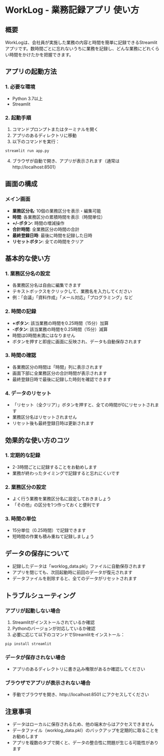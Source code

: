 # WorkLog - 業務記録アプリ 使い方

## 概要
WorkLogは、会社員が実施した業務の内容と時間を簡単に記録できるStreamlitアプリです。数時間ごとに忘れないうちに業務を記録し、どんな業務にどれくらい時間をかけたかを把握できます。

## アプリの起動方法

### 1. 必要な環境
- Python 3.7以上
- Streamlit

### 2. 起動手順
1. コマンドプロンプトまたはターミナルを開く
2. アプリのあるディレクトリに移動
3. 以下のコマンドを実行：
```bash
streamlit run app.py
```
4. ブラウザが自動で開き、アプリが表示されます（通常は http://localhost:8501）

## 画面の構成

### メイン画面
- **業務区分名**: 10個の業務区分を表示・編集可能
- **時間**: 各業務区分の累積時間を表示（時間単位）
- **+/-ボタン**: 時間の増減操作
- **合計時間**: 全業務区分の時間の合計
- **最終登録日時**: 最後に時間を記録した日時
- **リセットボタン**: 全ての時間をクリア

## 基本的な使い方

### 1. 業務区分名の設定
- 各業務区分名は自由に編集できます
- テキストボックスをクリックして、業務名を入力してください
- 例：「会議」「資料作成」「メール対応」「プログラミング」など

### 2. 時間の記録
- **+ボタン**: 該当業務の時間を0.25時間（15分）加算
- **-ボタン**: 該当業務の時間を0.25時間（15分）減算
- 時間は0時間未満にはなりません
- ボタンを押すと即座に画面に反映され、データも自動保存されます

### 3. 時間の確認
- 各業務区分の時間は「時間」列に表示されます
- 画面下部に全業務区分の合計時間が表示されます
- 最終登録日時で最後に記録した時刻を確認できます

### 4. データのリセット
- 「リセット（全クリア）」ボタンを押すと、全ての時間が0にリセットされます
- 業務区分名はリセットされません
- リセット後も最終登録日時は更新されます

## 効果的な使い方のコツ

### 1. 定期的な記録
- 2-3時間ごとに記録することをお勧めします
- 業務が終わったタイミングで記録すると忘れにくいです

### 2. 業務区分の設定
- よく行う業務を業務区分名に設定しておきましょう
- 「その他」の区分を1つ作っておくと便利です

### 3. 時間の単位
- 15分単位（0.25時間）で記録できます
- 短時間の作業も積み重ねて記録しましょう

## データの保存について
- 記録したデータは「worklog_data.pkl」ファイルに自動保存されます
- アプリを閉じても、次回起動時に前回のデータが復元されます
- データファイルを削除すると、全てのデータがリセットされます

## トラブルシューティング

### アプリが起動しない場合
1. Streamlitがインストールされているか確認
2. Pythonのバージョンが対応しているか確認
3. 必要に応じて以下のコマンドでStreamlitをインストール：
```bash
pip install streamlit
```

### データが保存されない場合
- アプリのあるディレクトリに書き込み権限があるか確認してください

### ブラウザでアプリが表示されない場合
- 手動でブラウザを開き、http://localhost:8501 にアクセスしてください

## 注意事項
- データはローカルに保存されるため、他の端末からはアクセスできません
- データファイル（worklog_data.pkl）のバックアップを定期的に取ることをお勧めします
- アプリを複数のタブで開くと、データの整合性に問題が生じる可能性があります
